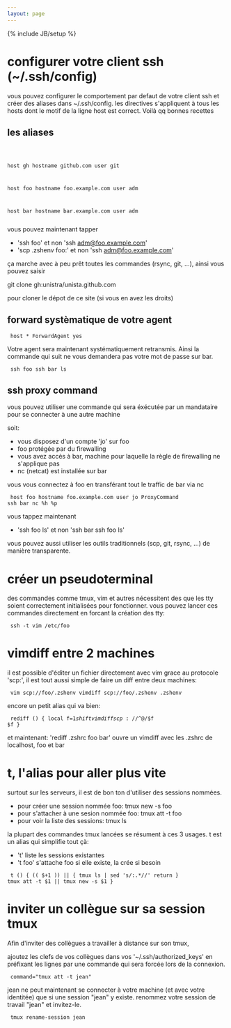 ```yaml
---
layout: page
---
```

{% include JB/setup %}

# configurer votre client ssh (~/.ssh/config)

vous pouvez configurer le comportement par defaut de votre client ssh et créer
des aliases dans ~/.ssh/config. les directives s'appliquent à tous les hosts
dont le motif de la ligne host est correct. Voilà qq bonnes recettes

## les aliases

<code><pre>

host gh
hostname github.com
user git

host foo
hostname foo.example.com
user adm

host bar
hostname bar.example.com
user adm
</pre></code>

vous pouvez maintenant tapper 

* 'ssh foo' et non 'ssh adm@foo.example.com'
* 'scp .zshenv foo:' et non 'ssh adm@foo.example.com'

ça marche avec à peu prêt toutes les commandes (rsync, git, …), ainsi vous
pouvez saisir 

git clone gh:unistra/unista.github.com

pour cloner le dépot de ce site (si vous en avez les droits)

## forward  systèmatique de votre agent

<code><pre>
host *
ForwardAgent yes
</pre></code>

Votre agent sera maintenant systématiquement retransmis. Ainsi la commande qui
suit ne vous demandera pas votre mot de passe sur bar.

<code><pre>
ssh foo ssh bar ls
</pre></code>

## ssh proxy command

vous pouvez utiliser une commande qui sera éxécutée par un mandataire pour se connecter à une autre machine

soit:

* vous disposez d'un compte 'jo' sur foo
* foo protégée par du firewalling
* vous avez accès à bar, machine pour laquelle la règle de firewalling ne s'applique pas
* nc (netcat) est installée sur bar

vous vous connectez à foo en transférant tout le traffic de bar via nc

<code><pre>
host foo
hostname foo.example.com
user jo
ProxyCommand ssh bar nc %h %p
</pre></code>

vous tappez maintenant

* 'ssh foo ls' et non 'ssh bar ssh foo ls'

vous pouvez aussi utiliser les outils traditionnels (scp, git, rsync, …) de manière transparente.

# créer un pseudoterminal

des commandes comme tmux, vim et autres nécessitent des que les tty soient correctement initialisées pour fonctionner. vous pouvez lancer ces commandes directement en forcant la création des tty:

<code><pre>
ssh -t vim /etc/foo
</pre></code>

# vimdiff entre 2 machines

il est possible d'éditer un fichier directement avec vim grace au protocole 'scp:', il est tout aussi simple de faire un diff entre deux machines:

<code><pre>
vim scp://foo/.zshenv
vimdiff scp://foo/.zshenv .zshenv
</pre></code>

encore un petit alias qui va bien:

<code><pre>
rediff () {
        local f=$1
        shift
        vimdiff scp://$^@/$f $f
}
</pre></code>

et maintenant: 'rediff .zshrc foo bar' ouvre un vimdiff avec les .zshrc de localhost, foo et bar

# t, l'alias pour aller plus vite

surtout sur les serveurs, il est de bon ton d'utiliser des sessions nommées.

* pour créer une session nommée foo:  tmux new -s foo
* pour s'attacher à une sesion nommée foo: tmux att -t foo
* pour voir la liste des sessions: tmux ls

la plupart des commandes tmux lancées se résument à ces 3 usages. t est un alias qui simplifie tout çà:

* 't' liste les sessions existantes
* 't foo' s'attache foo si elle existe, la crée si besoin

<code><pre>
t () {
    (( $+1 )) || {
        tmux ls | sed 's/:.*//'
        return
    }
    tmux att -t $1 ||
        tmux new -s $1
}
</pre></code>

# inviter un collègue sur sa session tmux

Afin d'inviter des collègues a travailler à distance sur son tmux,

ajoutez les clefs de vos collègues dans vos '~/.ssh/authorized_keys'
en préfixant les lignes par une commande qui sera forcée lors de la connexion.

<code><pre>
command="tmux att -t jean" 
</pre></code>

jean ne peut maintenant se connecter à votre machine (et avec votre identitée) que si une session "jean" y existe. renommez votre session de travail "jean" et invitez-le.

<code><pre>
tmux rename-session jean
</pre></code>

